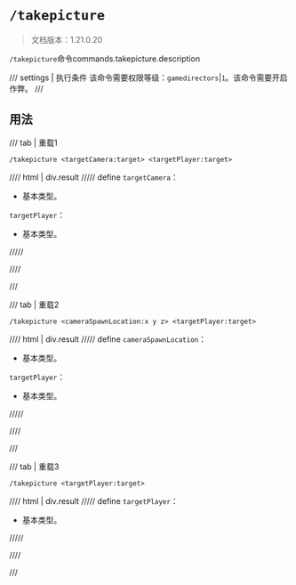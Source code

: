 # `/takepicture`

> 文档版本：1.21.0.20

`/takepicture`命令commands.takepicture.description

/// settings | 执行条件
该命令需要权限等级：`gamedirectors`|`1`。该命令需要开启作弊。
///

## 用法

/// tab | 重载1
```mcfunction
/takepicture <targetCamera:target> <targetPlayer:target>
```

//// html | div.result
///// define
`targetCamera`：<!-- md:samp target -->

- 基本类型。

`targetPlayer`：<!-- md:samp target -->

- 基本类型。


/////

////

///

/// tab | 重载2
```mcfunction
/takepicture <cameraSpawnLocation:x y z> <targetPlayer:target>
```

//// html | div.result
///// define
`cameraSpawnLocation`：<!-- md:samp x y z -->

- 基本类型。

`targetPlayer`：<!-- md:samp target -->

- 基本类型。


/////

////

///

/// tab | 重载3
```mcfunction
/takepicture <targetPlayer:target>
```

//// html | div.result
///// define
`targetPlayer`：<!-- md:samp target -->

- 基本类型。


/////

////

///
